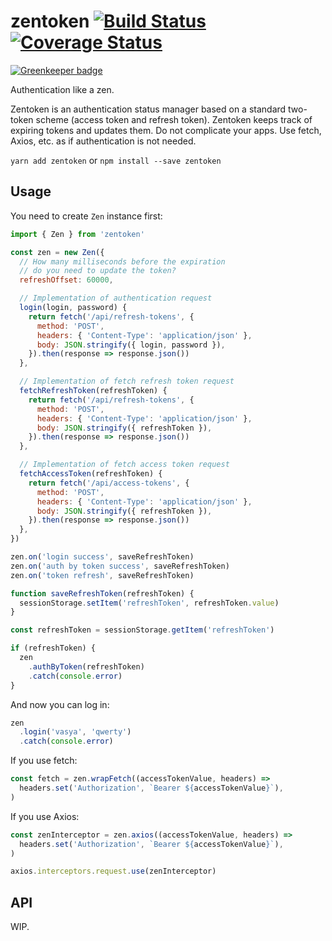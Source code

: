 # zentoken [![Build Status][status-img]][status-url] [![Coverage Status][cover-img]][cover-url]

[![Greenkeeper badge](https://badges.greenkeeper.io/bigslycat/zentoken.svg)](https://greenkeeper.io/)

Authentication like a zen.

Zentoken is an authentication status manager based on a standard two-token
scheme (access token and refresh token). Zentoken keeps track of expiring tokens
and updates them. Do not complicate your apps. Use fetch, Axios, etc. as if
authentication is not needed.

`yarn add zentoken` or `npm install --save zentoken`

## Usage

You need to create `Zen` instance first:

```js
import { Zen } from 'zentoken'

const zen = new Zen({
  // How many milliseconds before the expiration
  // do you need to update the token?
  refreshOffset: 60000,

  // Implementation of authentication request
  login(login, password) {
    return fetch('/api/refresh-tokens', {
      method: 'POST',
      headers: { 'Content-Type': 'application/json' },
      body: JSON.stringify({ login, password }),
    }).then(response => response.json())
  },

  // Implementation of fetch refresh token request
  fetchRefreshToken(refreshToken) {
    return fetch('/api/refresh-tokens', {
      method: 'POST',
      headers: { 'Content-Type': 'application/json' },
      body: JSON.stringify({ refreshToken }),
    }).then(response => response.json())
  },

  // Implementation of fetch access token request
  fetchAccessToken(refreshToken) {
    return fetch('/api/access-tokens', {
      method: 'POST',
      headers: { 'Content-Type': 'application/json' },
      body: JSON.stringify({ refreshToken }),
    }).then(response => response.json())
  },
})

zen.on('login success', saveRefreshToken)
zen.on('auth by token success', saveRefreshToken)
zen.on('token refresh', saveRefreshToken)

function saveRefreshToken(refreshToken) {
  sessionStorage.setItem('refreshToken', refreshToken.value)
}

const refreshToken = sessionStorage.getItem('refreshToken')

if (refreshToken) {
  zen
    .authByToken(refreshToken)
    .catch(console.error)
}
```

And now you can log in:

```js
zen
  .login('vasya', 'qwerty')
  .catch(console.error)
```

If you use fetch:

```js
const fetch = zen.wrapFetch((accessTokenValue, headers) =>
  headers.set('Authorization', `Bearer ${accessTokenValue}`),
)
```

If you use Axios:

```js
const zenInterceptor = zen.axios((accessTokenValue, headers) =>
  headers.set('Authorization', `Bearer ${accessTokenValue}`),
)

axios.interceptors.request.use(zenInterceptor)
```

## API

WIP.

[status-url]: https://travis-ci.org/bigslycat/zentoken
[status-img]: https://travis-ci.org/bigslycat/zentoken.svg?branch=master
[cover-url]: https://coveralls.io/github/bigslycat/zentoken?branch=master
[cover-img]: https://coveralls.io/repos/github/bigslycat/zentoken/badge.svg?branch=master
